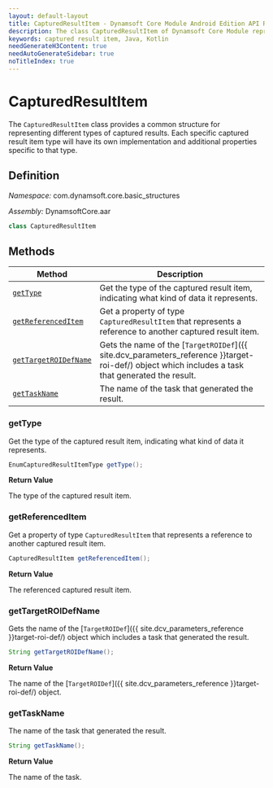 ```yaml
---
layout: default-layout
title: CapturedResultItem - Dynamsoft Core Module Android Edition API Reference
description: The class CapturedResultItem of Dynamsoft Core Module represents an item in a captured result, such as barcode, text line, detected quad, normalized image, original image, parsed item, etc.
keywords: captured result item, Java, Kotlin
needGenerateH3Content: true
needAutoGenerateSidebar: true
noTitleIndex: true
---
```


# CapturedResultItem

The `CapturedResultItem` class provides a common structure for representing different types of captured results. Each specific captured result item type will have its own implementation and additional properties specific to that type.

## Definition

*Namespace:* com.dynamsoft.core.basic_structures

*Assembly:* DynamsoftCore.aar

```java
class CapturedResultItem
```

## Methods

| Method | Description |
| ------ | ----------- |
| [`getType`](#gettype) | Get the type of the captured result item, indicating what kind of data it represents. |
| [`getReferencedItem`](#getreferenceditem) | Get a property of type `CapturedResultItem` that represents a reference to another captured result item. |
| [`getTargetROIDefName`](#gettargetroidefname) | Gets the name of the [`TargetROIDef`]({{ site.dcv_parameters_reference }}target-roi-def/) object which includes a task that generated the result. |
| [`getTaskName`](#gettaskname) | The name of the task that generated the result. |

### getType

Get the type of the captured result item, indicating what kind of data it represents.

```java
EnumCapturedResultItemType getType();
```

**Return Value**

The type of the captured result item.

### getReferencedItem

Get a property of type `CapturedResultItem` that represents a reference to another captured result item.

```java
CapturedResultItem getReferencedItem();
```

**Return Value**

The referenced captured result item.

### getTargetROIDefName

Gets the name of the [`TargetROIDef`]({{ site.dcv_parameters_reference }}target-roi-def/) object which includes a task that generated the result.

```java
String getTargetROIDefName();
```

**Return Value**

The name of the [`TargetROIDef`]({{ site.dcv_parameters_reference }}target-roi-def/) object.

### getTaskName

The name of the task that generated the result.

```java
String getTaskName();
```

**Return Value**

The name of the task.
